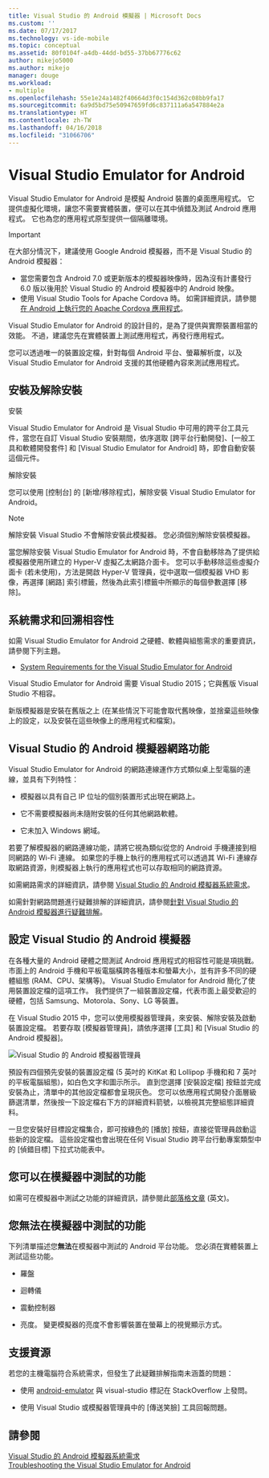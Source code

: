 ```yaml
---
title: Visual Studio 的 Android 模擬器 | Microsoft Docs
ms.custom: ''
ms.date: 07/17/2017
ms.technology: vs-ide-mobile
ms.topic: conceptual
ms.assetid: 80f0104f-a4db-44dd-bd55-37bb67776c62
author: mikejo5000
ms.author: mikejo
manager: douge
ms.workload:
- multiple
ms.openlocfilehash: 55e1e24a1482f40664d3f0c154d362c08bb9fa17
ms.sourcegitcommit: 6a9d5bd75e50947659fd6c837111a6a547884e2a
ms.translationtype: HT
ms.contentlocale: zh-TW
ms.lasthandoff: 04/16/2018
ms.locfileid: "31066706"
---
```

# <a name="visual-studio-emulator-for-android"></a>Visual Studio Emulator for Android
Visual Studio Emulator for Android 是模擬 Android 裝置的桌面應用程式。 它提供虛擬化環境，讓您不需要實體裝置，便可以在其中偵錯及測試 Android 應用程式。 它也為您的應用程式原型提供一個隔離環境。  

> [!IMPORTANT]
> 在大部分情況下，建議使用 Google Android 模擬器，而不是 Visual Studio 的 Android 模擬器：
> - 當您需要包含 Android 7.0 或更新版本的模擬器映像時，因為沒有計畫發行 6.0 版以後用於 Visual Studio 的 Android 模擬器中的 Android 映像。
> - 使用 Visual Studio Tools for Apache Cordova 時。 如需詳細資訊，請參閱[在 Android 上執行您的 Apache Cordova 應用程式](/visualstudio/cross-platform/tools-for-cordova/run-your-app/run-app-android#a-idgoogle-android-emulatora-run-on-the-google-android-emulator)。
  
 Visual Studio Emulator for Android 的設計目的，是為了提供與實際裝置相當的效能。 不過，建議您先在實體裝置上測試應用程式，再發行應用程式。  
  
 您可以透過唯一的裝置設定檔，針對每個 Android 平台、螢幕解析度，以及 Visual Studio Emulator for Android 支援的其他硬體內容來測試應用程式。
  
##  <a name="Installing"></a> 安裝及解除安裝  
 安裝  
  
 Visual Studio Emulator for Android 是 Visual Studio 中可用的跨平台工具元件，當您在自訂 Visual Studio 安裝期間，依序選取 [跨平台行動開發]、[一般工具和軟體開發套件] 和 [Visual Studio Emulator for Android] 時，即會自動安裝這個元件。  
  
 解除安裝  
  
 您可以使用 [控制台] 的 [新增/移除程式]，解除安裝 Visual Studio Emulator for Android。  
  
> [!NOTE]
>  解除安裝 Visual Studio 不會解除安裝此模擬器。 您必須個別解除安裝模擬器。  
  
 當您解除安裝 Visual Studio Emulator for Android 時，不會自動移除為了提供給模擬器使用所建立的 Hyper-V 虛擬乙太網路介面卡。 您可以手動移除這些虛擬介面卡 (若未使用)，方法是開啟 Hyper-V 管理員，從中選取一個模擬器 VHD 影像，再選擇 [網路] 索引標籤，然後為此索引標籤中所顯示的每個參數選擇 [移除]。  
  
##  <a name="Requirements"></a> 系統需求和回溯相容性  
 如需 Visual Studio Emulator for Android 之硬體、軟體與組態需求的重要資訊，請參閱下列主題。  
  
-   [System Requirements for the Visual Studio Emulator for Android](../cross-platform/system-requirements-for-the-visual-studio-emulator-for-android.md)  
  
 Visual Studio Emulator for Android 需要 Visual Studio 2015；它與舊版 Visual Studio 不相容。  
  
 新版模擬器是安裝在舊版之上 (在某些情況下可能會取代舊映像，並捨棄這些映像上的設定，以及安裝在這些映像上的應用程式和檔案)。  
  
##  <a name="Networking"></a> Visual Studio 的 Android 模擬器網路功能  
 Visual Studio Emulator for Android 的網路連線運作方式類似桌上型電腦的連線，並具有下列特性：  
  
-   模擬器以具有自己 IP 位址的個別裝置形式出現在網路上。  
  
-   它不需要模擬器尚未隨附安裝的任何其他網路軟體。  
  
-   它未加入 Windows 網域。  
  
 若要了解模擬器的網路連線功能，請將它視為類似從您的 Android 手機連接到相同網路的 Wi-Fi 連線。 如果您的手機上執行的應用程式可以透過其 Wi-Fi 連線存取網路資源，則模擬器上執行的應用程式也可以存取相同的網路資源。  
  
 如需網路需求的詳細資訊，請參閱 [Visual Studio 的 Android 模擬器系統需求](../cross-platform/system-requirements-for-the-visual-studio-emulator-for-android.md)。  
  
 如需針對網路問題進行疑難排解的詳細資訊，請參閱[針對 Visual Studio 的 Android 模擬器進行疑難排解](../cross-platform/troubleshooting-the-visual-studio-emulator-for-android.md)。  
  
##  <a name="Configuring"></a> 設定 Visual Studio 的 Android 模擬器  
 在各種大量的 Android 硬體之間測試 Android 應用程式的相容性可能是項挑戰。 市面上的 Android 手機和平板電腦橫跨各種版本和螢幕大小，並有許多不同的硬體組態 (RAM、CPU、架構等)。 Visual Studio Emulator for Android 簡化了使用裝置設定檔的這項工作。 我們提供了一組裝置設定檔，代表市面上最受歡迎的硬體，包括 Samsung、Motorola、Sony、LG 等裝置。  
  
 在 Visual Studio 2015 中，您可以使用模擬器管理員，來安裝、解除安裝及啟動裝置設定檔。 若要存取 [模擬器管理員]，請依序選擇 [工具] 和 [Visual Studio 的 Android 模擬器]。  
  
 ![Visual Studio 的 Android 模擬器管理員](../cross-platform/media/android_emu_manager.png "Android_Emu_Manager")  
  
 預設有四個預先安裝的裝置設定檔 (5 英吋的 KitKat 和 Lollipop 手機和和 7 英吋的平板電腦組態)，如白色文字和圖示所示。 直到您選擇 [安裝設定檔] 按鈕並完成安裝為止，清單中的其他設定檔都會呈現灰色。 您可以依應用程式開發介面層級篩選清單，然後按一下設定檔右下方的詳細資料箭號，以檢視其完整組態詳細資料。  
  
 一旦您安裝好目標設定檔集合，即可按綠色的 [播放] 按鈕，直接從管理員啟動這些新的設定檔。 這些設定檔也會出現在任何 Visual Studio 跨平台行動專案類型中的 [偵錯目標] 下拉式功能表中。  
  
##  <a name="FeaturesTest"></a> 您可以在模擬器中測試的功能  
 如需可在模擬器中測試之功能的詳細資訊，請參閱此[部落格文章](http://blogs.msdn.com/b/visualstudioalm/archive/2014/11/12/introducing-visual-studio-s-emulator-for-android.aspx) \(英文\)。  
  
##  <a name="FeaturesNonTest"></a> 您無法在模擬器中測試的功能  
 下列清單描述您**無法**在模擬器中測試的 Android 平台功能。 您必須在實體裝置上測試這些功能。  
  
-   羅盤  
  
-   迴轉儀  
  
-   震動控制器  
  
-   亮度。 變更模擬器的亮度不會影響裝置在螢幕上的視覺顯示方式。  
  
##  <a name="Support"></a> 支援資源  
 若您的主機電腦符合系統需求，但發生了此疑難排解指南未涵蓋的問題：  
  
-   使用 [android-emulator](http://stackoverflow.com/questions/tagged/android-emulator) 與 visual-studio 標記在 StackOverflow 上發問。  
  
-   使用 Visual Studio 或模擬器管理員中的 [傳送笑臉] 工具回報問題。  
  
## <a name="see-also"></a>請參閱  
 [Visual Studio 的 Android 模擬器系統需求](../cross-platform/system-requirements-for-the-visual-studio-emulator-for-android.md)   
 [Troubleshooting the Visual Studio Emulator for Android](../cross-platform/troubleshooting-the-visual-studio-emulator-for-android.md)
